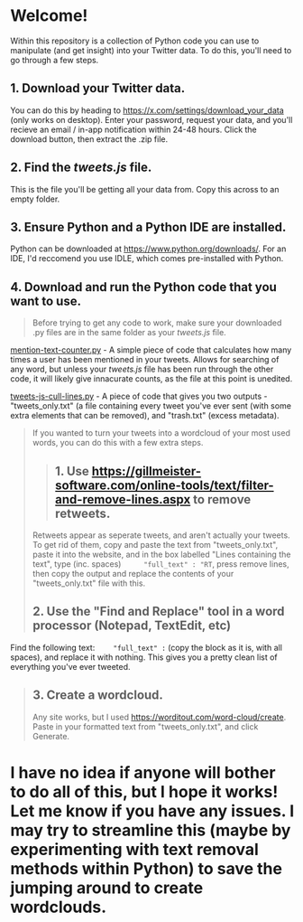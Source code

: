 # Welcome!
Within this repository is a collection of Python code you can use to manipulate (and get insight) into your Twitter data. To do this, you'll need to go through a few steps.

## 1. Download your Twitter data.
You can do this by heading to https://x.com/settings/download_your_data (only works on desktop). Enter your password, request your data, and you'll recieve an email / in-app notification within 24-48 hours. Click the download button, then extract the .zip file.

## 2. Find the *tweets.js* file.
This is the file you'll be getting all your data from. Copy this across to an empty folder.

## 3. Ensure Python and a Python IDE are installed. 
Python can be downloaded at https://www.python.org/downloads/.
For an IDE, I'd reccomend you use IDLE, which comes pre-installed with Python.

## 4. Download and run the Python code that you want to use.
> Before trying to get any code to work, make sure your downloaded .py files are in the same folder as your *tweets.js* file.

[mention-text-counter.py](https://github.com/autumngender/twitter-download-manip/blob/main/mention-text-counter.py) - A simple piece of code that calculates how many times a user has been mentioned in your tweets. Allows for searching of any word, but unless your *tweets.js* file has been run through the other code, it will likely give innacurate counts, as the file at this point is unedited.

[tweets-js-cull-lines.py](https://github.com/autumngender/twitter-download-manip/blob/main/tweets-js-cull-lines.py) - A piece of code that gives you two outputs - "tweets_only.txt" (a file containing every tweet you've ever sent (with some extra elements that can be removed), and "trash.txt" (excess metadata).

> If you wanted to turn your tweets into a wordcloud of your most used words, you can do this with a few extra steps.
> > ## 1. Use https://gillmeister-software.com/online-tools/text/filter-and-remove-lines.aspx to remove retweets.
> Retweets appear as seperate tweets, and aren't actually your tweets. To get rid of them, copy and paste the text from "tweets_only.txt", paste it into the website, and in the box labelled "Lines containing the text", type (inc. spaces) ```      "full_text" : "RT ```, press remove lines, then copy the output and replace the contents of your "tweets_only.txt" file with this.
> ## 2. Use the "Find and Replace" tool in a word processor (Notepad, TextEdit, etc)
Find the following text: ```     "full_text" : ``` (copy the block as it is, with all spaces), and replace it with nothing. This gives you a pretty clean list of everything you've ever tweeted.
> ## 3. Create a wordcloud.
> Any site works, but I used https://worditout.com/word-cloud/create. Paste in your formatted text from "tweets_only.txt", and click Generate.

# I have no idea if anyone will bother to do all of this, but I hope it works! Let me know if you have any issues. I may try to streamline this (maybe by experimenting with text removal methods within Python) to save the jumping around to create wordclouds.
